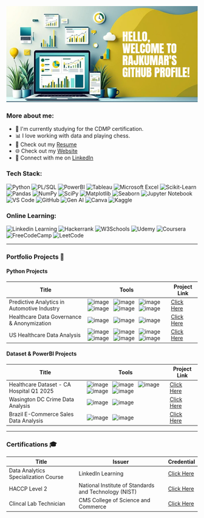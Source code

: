 ![Intro](https://github.com/Raju-1209/portfolio_website/blob/main/assests/img/welcome-github.png)

### More about me:
- 🌱 I'm currently studying for the CDMP certification.
- 📊 I love working with data and playing chess.
- 📄 Check out my [Resume](https://drive.google.com/file/d/1lcm1n_GCK79AkGxc7WXVgwyQxXPDdpwB/view?usp=sharing)
- 🌐 Check out my [Website](https://rajkumarportfoliowebsite.netlify.app/)
- 📱 Connect with me on [LinkedIn](https://www.linkedin.com/in/rajkumar-padmanabhan/)




###  Tech Stack:
![Python](https://img.shields.io/badge/python-blue?logo=python&logoColor=white)
![PL/SQL](https://img.shields.io/badge/PL%2FSQL-red?logo=databricks&logoColor=white)
![PowerBI](https://img.shields.io/badge/PowerBI-yellow?logo=simpleanalytics&logoColor=white)
![Tableau](https://img.shields.io/badge/Tableau%20-%20darkblue?logo=soundcharts&logoColor=white)
![Microsoft Excel](https://img.shields.io/badge/Excel-darkgreen?logo=files&logoColor=white)
![Scikit-Learn](https://img.shields.io/badge/Scikit-Learn-Orange?logo=scikitlearn&logoColor=white&labelColor=blue&color=orange)
![Pandas](https://img.shields.io/badge/Pandas-blue?logo=pandas&logoColor=white) 
![NumPy](https://img.shields.io/badge/Numpy-mediumblue?logo=numpy&logoColor=white)
![SciPy](https://img.shields.io/badge/SciPy-blue?logo=scipy&logoColor=white)
![Matplotlib](https://img.shields.io/badge/Matplotlib-darkblue?logo=circle&logoColor=white)
![Seaborn](https://img.shields.io/badge/Seaborn-lightblue?logo=apachepulsar&logoColor=white)
![Jupyter Notebook](https://img.shields.io/badge/Jupyter%20Notebook-red?logo=jupyter&logoColor=white)
![VS Code](https://img.shields.io/badge/VS%20Code-blue?logo=devbox&logoColor=white)
![GitHub](https://img.shields.io/badge/GitHub-black?logo=github&logoColor=white)
![Gen AI](https://img.shields.io/badge/GenAI-black?logo=openai&logoColor=white)
![Canva](https://img.shields.io/badge/Canva-blue?logo=canva&logoColor=white)
![Kaggle](https://img.shields.io/badge/Kaggle-blue?logo=kaggle&logoColor=white)

### Online Learning:
![Linkedin Learning](https://img.shields.io/badge/LinkedIn%20Learning-blue?logo=logmein&logoColor=white)
![Hackerrank](https://img.shields.io/badge/HackerRank-lightgreen?logo=hackerrank&logoColor=white)
![W3Schools](https://img.shields.io/badge/W3Schools-green?logo=w3schools&logoColor=white)
![Udemy](https://img.shields.io/badge/Udemy-violet?logo=udemy&logoColor=white)
![Coursera](https://img.shields.io/badge/Coursera%20-%20darkblue?logo=coursera&logoColor=white)
![FreeCodeCamp](https://img.shields.io/badge/freeCodeCamp%20-%20darkblue?logo=freecodecamp&logoColor=white)
![LeetCode](https://img.shields.io/badge/LeetCode%20-%20black?logo=leetcode&logoColor=white)

----

### Portfolio Projects 💼 

#### Python Projects 

| Title | Tools | Project Link |
|----------|----------|----------|
| Predictive Analytics in Automotive Industry | <img width="30" height="30" alt="image" src="https://github.com/user-attachments/assets/de7f9004-71c4-4f91-8e86-60c54afb428a" /> <!-- Python logo --> &nbsp; <img width="30" height="30" alt="image" src="https://github.com/user-attachments/assets/fb4a2ab8-8530-4e69-b626-416e4a93615c" /> <!-- Machine Learning logo --> &nbsp; <img width="30" height="30" alt="image" src="https://github.com/user-attachments/assets/7afad6ce-e767-4635-ad86-94edcfcd2923" /> <!-- Matplotlib logo --> &nbsp; <img width="30" height="30" alt="image" src="https://github.com/user-attachments/assets/df7f2199-6c18-479f-b9d9-965c3ef7aaab" /> <!-- Jupyter Notebook logo --> &nbsp; <img width="30" height="30" alt="image" src="https://github.com/user-attachments/assets/6b87bc1d-8002-4217-831e-feb162b68a52" /> <!-- Github Copilot logo --> &nbsp; <img width="30" height="30" alt="image" src="https://github.com/user-attachments/assets/027b0a86-cfa4-4035-ab9d-944c3102d291" /> <!-- VS Code logo --> &nbsp; | [Click Here](https://github.com/Raju-1209/car-price-prediction-and-analytics) |
| Healthcare Data Governance & Anonymization | <img width="30" height="30" alt="image" src="https://github.com/user-attachments/assets/de7f9004-71c4-4f91-8e86-60c54afb428a" /> <!-- Python logo --> &nbsp; <img width="30" height="30" alt="image" src="https://github.com/user-attachments/assets/64209039-dc81-4686-91b5-9ea078409cb8" /> <!-- GCP logo --> &nbsp; <img width="30" height="30" alt="image" src="https://github.com/user-attachments/assets/027b0a86-cfa4-4035-ab9d-944c3102d291" /> <!-- VS Code logo --> &nbsp; | [Click Here](https://github.com/Raju-1209/Healthcare-Data-Governance-Anonymization-Project) |
| US Healthcare Data Analysis | <img width="30" height="30" alt="image" src="https://github.com/user-attachments/assets/de7f9004-71c4-4f91-8e86-60c54afb428a" /> <!-- Python logo --> &nbsp; <img width="30" height="30" alt="image" src="https://github.com/user-attachments/assets/1956de22-6325-4346-ac47-5a1cb1be979a" /> <!-- Oracle Databse logo --> &nbsp; <img width="30" height="30" alt="image" src="https://github.com/user-attachments/assets/7afad6ce-e767-4635-ad86-94edcfcd2923" /> <!-- Matplotlib logo --> &nbsp; <img width="30" height="30" alt="image" src="https://github.com/user-attachments/assets/df7f2199-6c18-479f-b9d9-965c3ef7aaab" /> <!-- Jupyter Notebook logo --> &nbsp; <img width="30" height="30" alt="image" src="https://github.com/user-attachments/assets/6b87bc1d-8002-4217-831e-feb162b68a52" /> <!-- Github Copilot logo --> &nbsp; <img width="30" height="30" alt="image" src="https://github.com/user-attachments/assets/027b0a86-cfa4-4035-ab9d-944c3102d291" /> <!-- VS Code logo --> &nbsp; | [Click Here](https://github.com/Raju-1209/US-Healthcare-Data-Analysis) |





#### Dataset & PowerBI Projects 

| Title | Tools | Project Link |
|----------|----------|----------|
| Healthcare Dataset - CA Hospital Q1 2025 | <img width="30" height="30" alt="image" src="https://github.com/user-attachments/assets/de7f9004-71c4-4f91-8e86-60c54afb428a" /> <!-- Python logo --> &nbsp; <img width="30" height="30" alt="image" src="https://github.com/user-attachments/assets/df7f2199-6c18-479f-b9d9-965c3ef7aaab" /> <!-- Jupyter Notebook logo --> &nbsp; <img width="30" height="30" alt="image" src="https://github.com/user-attachments/assets/caceac32-99b5-45d8-9bd3-bcca958c2840" /> <!-- ChatGPT logo --> &nbsp; <img width="30" height="30" alt="image" src="https://github.com/user-attachments/assets/a93d9cc2-08e5-4f86-88ab-70abd3764c63" /> <!-- Excel logo --> &nbsp; <img width="30" height="30" alt="image" src="https://github.com/user-attachments/assets/027b0a86-cfa4-4035-ab9d-944c3102d291" /> <!-- VS Code logo --> &nbsp; | [Click Here](https://github.com/Raju-1209/CA-Hospital-Dataset) |
| Wasington DC Crime Data Analysis | <img width="30" height="30" alt="image" src="https://github.com/user-attachments/assets/81f8e81e-d37a-4847-890d-3dd372be67cd" /> <!-- PowerBI logo --> &nbsp; <img width="30" height="30" alt="image" src="https://github.com/user-attachments/assets/a93d9cc2-08e5-4f86-88ab-70abd3764c63" /> <!-- Excel logo --> &nbsp; | [Click Here](https://github.com/Raju-1209/Washington-DC-Crime-Data-Analysis) |
| Brazil E-Commerce Sales Data Analysis | <img width="30" height="30" alt="image" src="https://github.com/user-attachments/assets/81f8e81e-d37a-4847-890d-3dd372be67cd" /> <!-- PowerBI logo --> &nbsp; <img width="30" height="30" alt="image" src="https://github.com/user-attachments/assets/a93d9cc2-08e5-4f86-88ab-70abd3764c63" /> <!-- Excel logo --> &nbsp; | [Click Here](https://github.com/Raju-1209/Brazil-E-Commerce-Sales-Data-Analysis-) |




----
### Certifications 🎓

| Title | Issuer | Credential |
|----------|----------|----------|
|Data Analytics Specialization Course | LinkedIn Learning | [Click Here](https://drive.google.com/file/d/1b8ENNa6BeV6t9P41tW5qC3uiQBaUH1Yu/view?usp=sharing) |
|HACCP Level 2 | National Institute of Standards and Technology (NIST) | [Click Here](https://drive.google.com/file/d/18Nc0PHyBV4-0xAqnvgChvvaDiWkfRrnu/view?usp=sharing) |
|Clincal Lab Technician | CMS College of Science and Commerce | [Click Here](https://drive.google.com/file/d/1vAizSmUmRKgkJVvxNzmv8eSgk84R01Vz/view?usp=sharing) |
